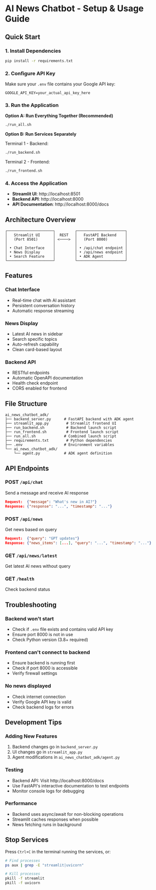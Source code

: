 # AI News Chatbot - Setup & Usage Guide

## Quick Start

### 1. Install Dependencies
```bash
pip install -r requirements.txt
```

### 2. Configure API Key
Make sure your `.env` file contains your Google API key:
```
GOOGLE_API_KEY=your_actual_api_key_here
```

### 3. Run the Application

**Option A: Run Everything Together (Recommended)**
```bash
./run_all.sh
```

**Option B: Run Services Separately**

Terminal 1 - Backend:
```bash
./run_backend.sh
```

Terminal 2 - Frontend:
```bash
./run_frontend.sh
```

### 4. Access the Application
- **Streamlit UI**: http://localhost:8501
- **Backend API**: http://localhost:8000
- **API Documentation**: http://localhost:8000/docs

## Architecture Overview

```
┌─────────────────────┐         ┌──────────────────────┐
│   Streamlit UI      │  REST   │   FastAPI Backend    │
│   (Port 8501)       │ <────>  │   (Port 8000)        │
│                     │         │                      │
│ • Chat Interface    │         │ • /api/chat endpoint │
│ • News Display      │         │ • /api/news endpoint │
│ • Search Feature    │         │ • ADK Agent          │
└─────────────────────┘         └──────────────────────┘
```

## Features

### Chat Interface
- Real-time chat with AI assistant
- Persistent conversation history
- Automatic response streaming

### News Display
- Latest AI news in sidebar
- Search specific topics
- Auto-refresh capability
- Clean card-based layout

### Backend API
- RESTful endpoints
- Automatic OpenAPI documentation
- Health check endpoint
- CORS enabled for frontend

## File Structure

```
ai_news_chatbot_adk/
├── backend_server.py      # FastAPI backend with ADK agent
├── streamlit_app.py        # Streamlit frontend UI
├── run_backend.sh          # Backend launch script
├── run_frontend.sh         # Frontend launch script
├── run_all.sh             # Combined launch script
├── requirements.txt        # Python dependencies
├── .env                   # Environment variables
└── ai_news_chatbot_adk/
    └── agent.py           # ADK agent definition
```

## API Endpoints

### POST `/api/chat`
Send a message and receive AI response
```json
Request:  {"message": "What's new in AI?"}
Response: {"response": "...", "timestamp": "..."}
```

### POST `/api/news`
Get news based on query
```json
Request:  {"query": "GPT updates"}
Response: {"news_items": [...], "query": "...", "timestamp": "..."}
```

### GET `/api/news/latest`
Get latest AI news without query

### GET `/health`
Check backend status

## Troubleshooting

### Backend won't start
- Check if `.env` file exists and contains valid API key
- Ensure port 8000 is not in use
- Check Python version (3.8+ required)

### Frontend can't connect to backend
- Ensure backend is running first
- Check if port 8000 is accessible
- Verify firewall settings

### No news displayed
- Check internet connection
- Verify Google API key is valid
- Check backend logs for errors

## Development Tips

### Adding New Features
1. Backend changes go in `backend_server.py`
2. UI changes go in `streamlit_app.py`
3. Agent modifications in `ai_news_chatbot_adk/agent.py`

### Testing
- Backend API: Visit http://localhost:8000/docs
- Use FastAPI's interactive documentation to test endpoints
- Monitor console logs for debugging

### Performance
- Backend uses async/await for non-blocking operations
- Streamlit caches responses when possible
- News fetching runs in background

## Stop Services

Press `Ctrl+C` in the terminal running the services, or:

```bash
# Find processes
ps aux | grep -E "streamlit|uvicorn"

# Kill processes
pkill -f streamlit
pkill -f uvicorn
```